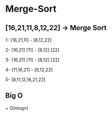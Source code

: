 # Merge-Sort
## [16,21,11,8,12,22] -> Merge Sort

1- [16,21,11]  -  [8,12,22]

2- [16,21] [11] - [8,12] [22]

3- [16,21] [11] - [8,12] [22]

4- [11,16,21] - [8,12,22]

5- [8,11,12,16,21,22]

## Big O

= O(nlogn)
